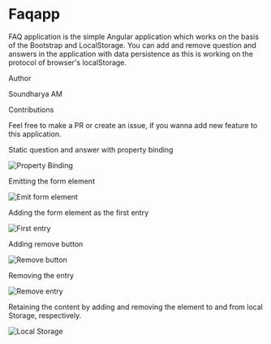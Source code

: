 # Faqapp

FAQ application is the simple Angular application which works on the basis of the Bootstrap and LocalStorage. You can add and remove question and answers in the application with data persistence as this is working on the protocol of browser's localStorage.

Author

Soundharya AM

Contributions

Feel free to make a PR or create an issue, if you wanna add new feature to this application.

Static question and answer with property binding

![Property Binding](../master/images/1.png)

Emitting the form element

![Emit form element](../master/images/2.png)

Adding the form element as the first entry

![First entry](../master/images/3.png)

Adding remove button

![Remove button](../master/images/4.png)

Removing the entry

![Remove entry](../master/images/5.png)

Retaining the content by adding and removing the element to and from local Storage, respectively.

![Local Storage](../master/images/6.png)
